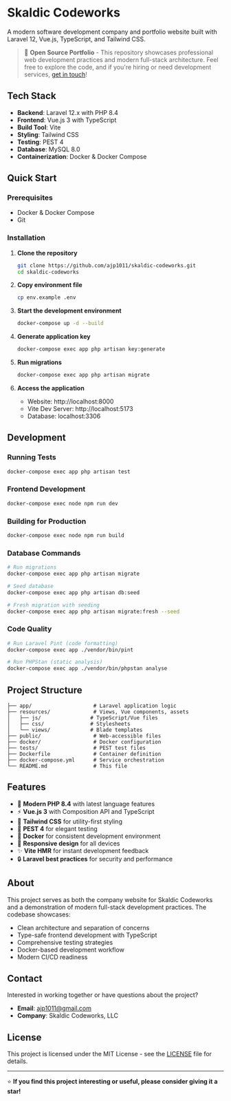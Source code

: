 # Skaldic Codeworks

A modern software development company and portfolio website built with Laravel 12, Vue.js, TypeScript, and Tailwind CSS.

> 🚀 **Open Source Portfolio** - This repository showcases professional web development practices and modern full-stack architecture. Feel free to explore the code, and if you're hiring or need development services, [get in touch](mailto:ajp1011@gmail.com)!

## Tech Stack

- **Backend**: Laravel 12.x with PHP 8.4
- **Frontend**: Vue.js 3 with TypeScript
- **Build Tool**: Vite
- **Styling**: Tailwind CSS
- **Testing**: PEST 4
- **Database**: MySQL 8.0
- **Containerization**: Docker & Docker Compose

## Quick Start

### Prerequisites
- Docker & Docker Compose
- Git

### Installation

1. **Clone the repository**
   ```bash
   git clone https://github.com/ajp1011/skaldic-codeworks.git
   cd skaldic-codeworks
   ```

2. **Copy environment file**
   ```bash
   cp env.example .env
   ```

3. **Start the development environment**
   ```bash
   docker-compose up -d --build
   ```

4. **Generate application key**
   ```bash
   docker-compose exec app php artisan key:generate
   ```

5. **Run migrations**
   ```bash
   docker-compose exec app php artisan migrate
   ```

6. **Access the application**
   - Website: http://localhost:8000
   - Vite Dev Server: http://localhost:5173
   - Database: localhost:3306

## Development

### Running Tests
```bash
docker-compose exec app php artisan test
```

### Frontend Development
```bash
docker-compose exec node npm run dev
```

### Building for Production
```bash
docker-compose exec node npm run build
```

### Database Commands
```bash
# Run migrations
docker-compose exec app php artisan migrate

# Seed database
docker-compose exec app php artisan db:seed

# Fresh migration with seeding
docker-compose exec app php artisan migrate:fresh --seed
```

### Code Quality
```bash
# Run Laravel Pint (code formatting)
docker-compose exec app ./vendor/bin/pint

# Run PHPStan (static analysis)
docker-compose exec app ./vendor/bin/phpstan analyse
```

## Project Structure

```
├── app/                    # Laravel application logic
├── resources/              # Views, Vue components, assets
│   ├── js/                # TypeScript/Vue files
│   ├── css/               # Stylesheets
│   └── views/             # Blade templates
├── public/                 # Web-accessible files
├── docker/                 # Docker configuration
├── tests/                  # PEST test files
├── Dockerfile              # Container definition
├── docker-compose.yml      # Service orchestration
└── README.md               # This file
```

## Features

- 🚀 **Modern PHP 8.4** with latest language features
- ⚡ **Vue.js 3** with Composition API and TypeScript
- 🎨 **Tailwind CSS** for utility-first styling
- 🧪 **PEST 4** for elegant testing
- 🐳 **Docker** for consistent development environment
- 📱 **Responsive design** for all devices
- ✨ **Vite HMR** for instant development feedback
- 🔒 **Laravel best practices** for security and performance

## About

This project serves as both the company website for Skaldic Codeworks and a demonstration of modern full-stack development practices. The codebase showcases:

- Clean architecture and separation of concerns
- Type-safe frontend development with TypeScript
- Comprehensive testing strategies
- Docker-based development workflow
- Modern CI/CD readiness

## Contact

Interested in working together or have questions about the project?

- **Email**: ajp1011@gmail.com
- **Company**: Skaldic Codeworks, LLC

## License

This project is licensed under the MIT License - see the [LICENSE](LICENSE) file for details.

---

⭐ **If you find this project interesting or useful, please consider giving it a star!**
